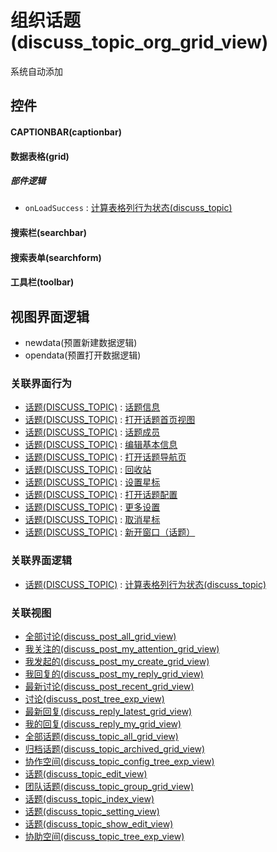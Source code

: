 # 组织话题(discuss_topic_org_grid_view)  <!-- {docsify-ignore-all} -->


系统自动添加



## 控件
#### CAPTIONBAR(captionbar)
#### 数据表格(grid)

##### 部件逻辑
* `onLoadSuccess` : [计算表格列行为状态(discuss_topic)](module/Team/discuss_topic/uilogic/calc_column_action_state)
#### 搜索栏(searchbar)
#### 搜索表单(searchform)
#### 工具栏(toolbar)

## 视图界面逻辑
  * newdata(预置新建数据逻辑)
  * opendata(预置打开数据逻辑)


### 关联界面行为
  * [话题(DISCUSS_TOPIC)](module/Team/discuss_topic) : [话题信息](module/Team/discuss_topic#界面行为)
  * [话题(DISCUSS_TOPIC)](module/Team/discuss_topic) : [打开话题首页视图](module/Team/discuss_topic#界面行为)
  * [话题(DISCUSS_TOPIC)](module/Team/discuss_topic) : [话题成员](module/Team/discuss_topic#界面行为)
  * [话题(DISCUSS_TOPIC)](module/Team/discuss_topic) : [编辑基本信息](module/Team/discuss_topic#界面行为)
  * [话题(DISCUSS_TOPIC)](module/Team/discuss_topic) : [打开话题导航页](module/Team/discuss_topic#界面行为)
  * [话题(DISCUSS_TOPIC)](module/Team/discuss_topic) : [回收站](module/Team/discuss_topic#界面行为)
  * [话题(DISCUSS_TOPIC)](module/Team/discuss_topic) : [设置星标](module/Team/discuss_topic#界面行为)
  * [话题(DISCUSS_TOPIC)](module/Team/discuss_topic) : [打开话题配置](module/Team/discuss_topic#界面行为)
  * [话题(DISCUSS_TOPIC)](module/Team/discuss_topic) : [更多设置](module/Team/discuss_topic#界面行为)
  * [话题(DISCUSS_TOPIC)](module/Team/discuss_topic) : [取消星标](module/Team/discuss_topic#界面行为)
  * [话题(DISCUSS_TOPIC)](module/Team/discuss_topic) : [新开窗口（话题）](module/Team/discuss_topic#界面行为)

### 关联界面逻辑
  * [话题(DISCUSS_TOPIC)](module/Team/discuss_topic) : [计算表格列行为状态(discuss_topic)](module/Team/discuss_topic/uilogic/calc_column_action_state)

### 关联视图
  * [全部讨论(discuss_post_all_grid_view)](app/view/discuss_post_all_grid_view)
  * [我关注的(discuss_post_my_attention_grid_view)](app/view/discuss_post_my_attention_grid_view)
  * [我发起的(discuss_post_my_create_grid_view)](app/view/discuss_post_my_create_grid_view)
  * [我回复的(discuss_post_my_reply_grid_view)](app/view/discuss_post_my_reply_grid_view)
  * [最新讨论(discuss_post_recent_grid_view)](app/view/discuss_post_recent_grid_view)
  * [讨论(discuss_post_tree_exp_view)](app/view/discuss_post_tree_exp_view)
  * [最新回复(discuss_reply_latest_grid_view)](app/view/discuss_reply_latest_grid_view)
  * [我的回复(discuss_reply_my_grid_view)](app/view/discuss_reply_my_grid_view)
  * [全部话题(discuss_topic_all_grid_view)](app/view/discuss_topic_all_grid_view)
  * [归档话题(discuss_topic_archived_grid_view)](app/view/discuss_topic_archived_grid_view)
  * [协作空间(discuss_topic_config_tree_exp_view)](app/view/discuss_topic_config_tree_exp_view)
  * [话题(discuss_topic_edit_view)](app/view/discuss_topic_edit_view)
  * [团队话题(discuss_topic_group_grid_view)](app/view/discuss_topic_group_grid_view)
  * [话题(discuss_topic_index_view)](app/view/discuss_topic_index_view)
  * [话题(discuss_topic_setting_view)](app/view/discuss_topic_setting_view)
  * [话题(discuss_topic_show_edit_view)](app/view/discuss_topic_show_edit_view)
  * [协助空间(discuss_topic_tree_exp_view)](app/view/discuss_topic_tree_exp_view)

<script>
 const { createApp } = Vue
  createApp({
    data() {
      return {

      }
    }
  }).use(ElementPlus).mount('#app')
</script>